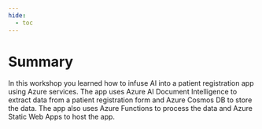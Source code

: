 ```yaml
---
hide:
  - toc
---
```


# Summary

In this workshop you learned how to infuse AI into a patient registration app using Azure services. The app uses Azure AI Document Intelligence to extract data from a patient registration form and Azure Cosmos DB to store the data. The app also uses Azure Functions to process the data and Azure Static Web Apps to host the app.
